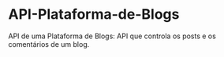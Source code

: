 # API-Plataforma-de-Blogs
API de uma Plataforma de Blogs: API que controla os posts e os comentários de um blog.
